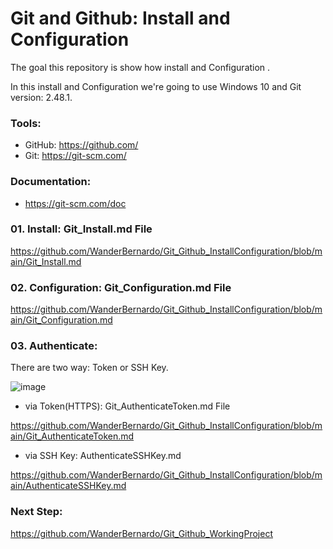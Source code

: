 # Git and Github: Install and Configuration
The goal this repository is show how install and Configuration .

In this install and Configuration we're going to use Windows 10 and Git version: 2.48.1.

### Tools:

- GitHub: https://github.com/
- Git: https://git-scm.com/

### Documentation:

- https://git-scm.com/doc

### 01. Install: Git_Install.md File

https://github.com/WanderBernardo/Git_Github_InstallConfiguration/blob/main/Git_Install.md

### 02. Configuration: Git_Configuration.md File

https://github.com/WanderBernardo/Git_Github_InstallConfiguration/blob/main/Git_Configuration.md

### 03. Authenticate:

There are two way: Token or SSH Key.

![image](https://github.com/user-attachments/assets/1662d6c1-4a79-4463-9a49-9f8bbe0c13d0)

- via Token(HTTPS): Git_AuthenticateToken.md File

 https://github.com/WanderBernardo/Git_Github_InstallConfiguration/blob/main/Git_AuthenticateToken.md
 
- via SSH Key: AuthenticateSSHKey.md

https://github.com/WanderBernardo/Git_Github_InstallConfiguration/blob/main/AuthenticateSSHKey.md


### Next Step:

https://github.com/WanderBernardo/Git_Github_WorkingProject
